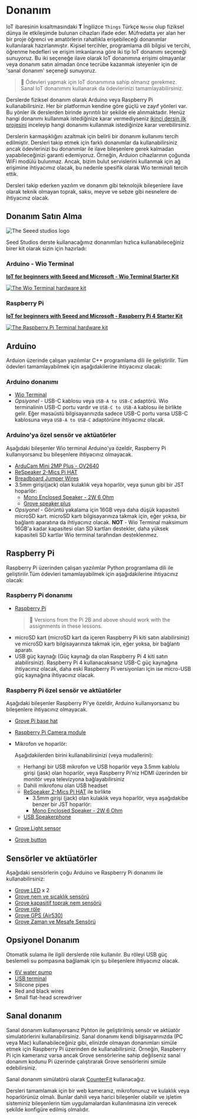 # Donanım

IoT ibaresinin kısaltmasındaki **T** İngilizce `Things` Türkçe `Nesne` olup fiziksel dünya ile etkileşimde bulunan cihazları ifade eder. Müfredatta yer alan her bir proje öğrenci ve amatörlerin rahatlıkla erişebileceği donanımlar kullanılarak hazırlanmıştır. Kişisel tercihler, programlama dili bilgisi ve tercihi, öğrenme hedefleri ve erişim imkanlarına göre iki tip IoT donanımı seçeneği sunuyoruz. Bu iki seçeneğe ilave olarak IoT donanımına erişimi olmayanlar veya donanım satın almadan önce tecrübe kazanmak isteyenler için de 'sanal donanım' seçeneği sunuyoruz.

> 💁 Ödevleri yapmak için IoT donanımına sahip olmanız gerekmez. Sanal IoT donanımını kullanarak da ödevlerinizi tamamlayabilirsiniz.

Derslerde fiziksel donanım olarak Arduino veya Raspberry Pi kullanabilirsiniz. Her bir platformun kendine göre güçlü ve zayıf yönleri var. Bu yönler ilk derslerden birinde ayrıntılı bir şekilde ele alınmaktadır. Henüz hangi donanımı kullanmak istediğinize karar vermediyseniz [ikinci dersin ilk projesini](./1-getting-started/lessons/2-deeper-dive/README.tr.md) inceleyip hangi donanımı kullanmak istediğinize karar verebilirsiniz.  

Derslerin karmaşıklığını azaltmak için belirli bir donanım kullanımı tercih edilmiştir. Dersleri takip etmek için farklı donanımlar da kullanabilirsiniz ancak ödevlerinizi bu donanımlar ile ilave bileşenlere gerek kalmadan yapabileceğinizi garanti edemiyoruz. Örneğin, Arduion cihazlarının çoğunda WiFi modülü bulunmaz. Ancak, bizim bulut servislerini kullanmak için ağ erişimine ihtiyacımız olacak, bu nedenle spesifik olarak Wio terminali tercih ettik.    

Dersleri takip ederken yazılım ve donanım gibi teknolojik bileşenlere ilave olarak teknik olmayan toprak, saksı, meyve ve sebze gibi nesnelere de ihtiyacınız olacak.

## Donanım Satın Alma

![The Seeed studios logo](./images/seeed-logo.png)

Seed Studios derste kullanacağımız donanımları hızlıca kullanabileceğiniz birer kit olarak sizin için hazırladı: 


### Arduino - Wio Terminal

**[IoT for beginners with Seeed and Microsoft - Wio Terminal Starter Kit](https://www.seeedstudio.com/IoT-for-beginners-with-Seeed-and-Microsoft-Wio-Terminal-Starter-Kit-p-5006.html)**

[![The Wio Terminal hardware kit](./images/wio-hardware-kit.png)](https://www.seeedstudio.com/IoT-for-beginners-with-Seeed-and-Microsoft-Wio-Terminal-Starter-Kit-p-5006.html)

### Raspberry Pi

**[IoT for beginners with Seeed and Microsoft - Raspberry Pi 4 Starter Kit](https://www.seeedstudio.com/IoT-for-beginners-with-Seeed-and-Microsoft-Raspberry-Pi-Starter-Kit.html)**

[![The Raspberry Pi Terminal hardware kit](./images/pi-hardware-kit.png)](https://www.seeedstudio.com/IoT-for-beginners-with-Seeed-and-Microsoft-Raspberry-Pi-Starter-Kit.html)

## Arduino

Arduion üzerinde çalışan yazılımlar C++ programlama dili ile geliştirilir. Tüm ödevleri tamamlayabilmek için aşağıdakilerine ihtiyacınız olacak:

### Arduino donanımı

* [Wio Terminal](https://www.seeedstudio.com/Wio-Terminal-p-4509.html)
* *Opsiyonel* - USB-C kablosu veya `USB-A to USB-C` adaptörü. Wio terminalinin USB-C portu vardır ve `USB-C to USB-A` kablosu ile birlikte gelir. Eğer masaüstü bilgisayarınızda sadece USB-C portu varsa USB-C kablosuna veya `USB-A to USB-C` adaptörüne ihtiyacınız olacak.

### Arduino'ya özel sensör ve aktüatörler

Aşağıdaki bileşenler Wio terminal Arduino'ya özeldir, Raspberry Pi kullanıyorsanız bu bileşenlere ihtiyacınız olmayacak.

* [ArduCam Mini 2MP Plus - OV2640](https://www.arducam.com/product/arducam-2mp-spi-camera-b0067-arduino/)
* [ReSpeaker 2-Mics Pi HAT](https://www.seeedstudio.com/ReSpeaker-2-Mics-Pi-HAT.html)
* [Breadboard Jumper Wires](https://www.seeedstudio.com/Breadboard-Jumper-Wire-Pack-241mm-200mm-160mm-117m-p-234.html)
* 3.5mm girişi(jack) olan kulaklık veya hoparlör, veya şunun gibi bir JST hoparlör:
  * [Mono Enclosed Speaker - 2W 6 Ohm](https://www.seeedstudio.com/Mono-Enclosed-Speaker-2W-6-Ohm-p-2832.html)
  * [Grove speaker plus](https://www.seeedstudio.com/Grove-Speaker-Plus-p-4592.html)
* *Opsiyonel* - Görüntü yakalama için 16GB veya daha düşük kapasiteli microSD kart. microSD kartı bilgisayarınıza takmak için, eğer yoksa, bir bağlantı aparatına da ihtiyacınız olacak. **NOT** - Wio Terminal maksimum 16GB'a kadar kapasitesi olan SD kartları destekler, daha yüksek kapasiteli SD kartlar Wio terminal tarafından desteklenmez.

## Raspberry Pi

Raspberry Pi üzerinden çalışan yazılımlar Python programlama dili ile geliştirilir.Tüm ödevleri tamamlayabilmek için aşağıdakilerine ihtiyacınız olacak:


### Raspberry Pi donanımı

* [Raspberry Pi](https://www.raspberrypi.org/products/raspberry-pi-4-model-b/)
  > 💁 Versions from the Pi 2B and above should work with the assignments in these lessons.
* microSD kart (microSD kart da içeren Raspberry Pi kiti satın alabilirsiniz) ve microSD kartı bilgisayarınıza takmak için, eğer yoksa, bir bağlantı aparatı.
* USB güç kaynağı (Güç kaynağı da olan Raspberry Pi 4 kiti satın alabilirsiniz). Raspberry Pi 4 kullanacaksanız USB-C güç kaynağına ihtiyacınız olacak, daha eski Raspberry Pi versiyonları için ise micro-USB güç kaynağına ihtiyacınız olacak.

### Raspberry Pi özel sensör ve aktüatörler

Aşağıdaki bileşenler Raspberry Pi'ye özeldir, Arduino kullanıyorsanız bu bileşenlere ihtiyacınız olmayacak.

* [Grove Pi base hat](https://www.seeedstudio.com/Grove-Base-Hat-for-Raspberry-Pi.html)
* [Raspberry Pi Camera module](https://www.raspberrypi.org/products/camera-module-v2/)
* Mikrofon ve hoparlör:

  Aşağıdakilerden birini kullanabilirsinizi (veya mudallerini):
  * Herhangi bir USB mikrofon ve USB hoparlör veya 3.5mm kablolu girişi (jask) olan hoparlör, veya Raspberry Pi'niz HDMI üzerinden bir monitör veya televizyona bağlayabilirsiniz
  * Dahili mikrofonu olan USB headset
  * [ReSpeaker 2-Mics Pi HAT](https://www.seeedstudio.com/ReSpeaker-2-Mics-Pi-HAT.html) ile birlikte
    * 3.5mm girişi (jack) olan kulaklık veya hoparlör, veya aşağıdakibe benzer bir JST hoparlör:
    * [Mono Enclosed Speaker - 2W 6 Ohm](https://www.seeedstudio.com/Mono-Enclosed-Speaker-2W-6-Ohm-p-2832.html)
  * [USB Speakerphone](https://www.amazon.com/USB-Speakerphone-Conference-Business-Microphones/dp/B07Q3D7F8S/ref=sr_1_1?dchild=1&keywords=m0&qid=1614647389&sr=8-1)
* [Grove Light sensor](https://www.seeedstudio.com/Grove-Light-Sensor-v1-2-LS06-S-phototransistor.html)
* [Grove button](https://www.seeedstudio.com/Grove-Button.html)

## Sensörler ve aktüatörler

Aşağıdaki sensörlerin çoğu Arduino ve Raspberry Pi donanımı ile kullanabilirsiniz:

* [Grove LED](https://www.seeedstudio.com/Grove-LED-Pack-p-4364.html) x 2
* [Grove nem ve sıcaklık sensörü](https://www.seeedstudio.com/Grove-Temperature-Humidity-Sensor-DHT11.html)
* [Grove kapasitif toprak nem sensörü](https://www.seeedstudio.com/Grove-Capacitive-Moisture-Sensor-Corrosion-Resistant.html)
* [Grove röle](https://www.seeedstudio.com/Grove-Relay.html)
* [Grove GPS (Air530)](https://www.seeedstudio.com/Grove-GPS-Air530-p-4584.html)
* [Grove Zaman ve Mesafe Sensörü](https://www.seeedstudio.com/Grove-Time-of-Flight-Distance-Sensor-VL53L0X.html)

## Opsiyonel Donanım

Otomatik sulama ile ilgili derslerde röle kullanılır. Bu röleyi USB güç beslemeli su pompasına bağlamak için şu bileşenlere ihtiyacınız olacak.


* [6V water pump](https://www.seeedstudio.com/6V-Mini-Water-Pump-p-1945.html)
* [USB terminal](https://www.adafruit.com/product/3628)
* Silicone pipes
* Red and black wires
* Small flat-head screwdriver

## Sanal donanım

Sanal donanım kullanıyorsanız Pyhton ile geliştirilmiş sensör ve aktüatör simulatörlerini kullanabilirsiniz. Sanal donanımı kendi bilgisayarınızda (PC veya Mac) kullanabileceğiniz gibi, elinizde olmayan donanımları simüle etmek için Raspberry Pi üzerinden de kullanabilirsiniz. Örneğin, Raspberry Pi için kameranız varsa ancak Grove sensörlerine sahip değilseniz sanal donanım kodunu Pi üzerinde çalıştırarak Grove sensörlerini simüle edebilirsiniz. 

Sanal donanım simülatörü olarak [CounterFit](https://github.com/CounterFit-IoT/CounterFit) kullanacağız.

Dersleri tamamlamak için bir web kameranız, mikrofonunuz ve kulaklık veya hoparlörünüz olmalı. Bunlar dahili veya harici bileşenler olabilir ve işletim sisteminiz  bileşenlerin tüm uygulamalardan kullanılmasına izin verecek şekilde konfigüre edilmiş olmalıdır.
